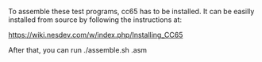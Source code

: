 To assemble these test programs, cc65 has to be installed. It can be easilly installed from source by following the instructions at:

https://wiki.nesdev.com/w/index.php/Installing_CC65

After that, you can run ./assemble.sh <program name>.asm